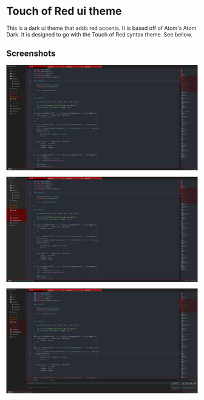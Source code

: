 # Touch of Red ui theme

This is a dark ui theme that adds red accents. It is based off of Atom's Atom Dark.
It is designed to go with the Touch of Red syntax theme. See bellow.

## Screenshots

![touch of red screenshot1](https://raw.githubusercontent.com/gregpechiro/touch-of-red-ui/master/assets/screenshot1.png)

![touch of red screenshot2](https://raw.githubusercontent.com/gregpechiro/touch-of-red-ui/master/assets/screenshot2.png)

![touch of red screenshot3](https://raw.githubusercontent.com/gregpechiro/touch-of-red-ui/master/assets/screenshot3.png)
